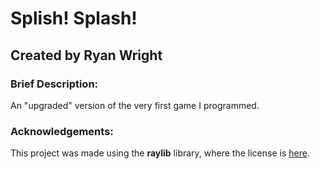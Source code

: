 # Splish! Splash!
## Created by Ryan Wright

### Brief Description:
An "upgraded" version of the very first game I programmed.

### Acknowledgements:
This project was made using the **raylib** library, where the license is [here](https://www.raylib.com/license.html).
